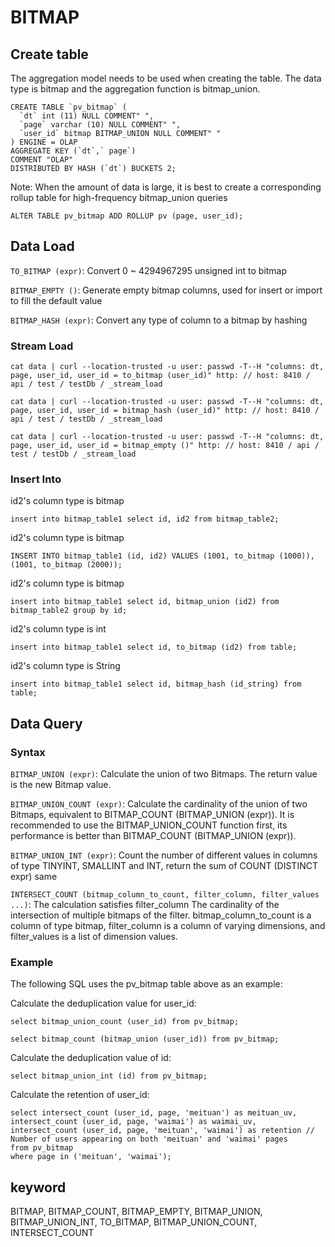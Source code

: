<!-- 
Licensed to the Apache Software Foundation (ASF) under one
or more contributor license agreements.  See the NOTICE file
distributed with this work for additional information
regarding copyright ownership.  The ASF licenses this file
to you under the Apache License, Version 2.0 (the
"License"); you may not use this file except in compliance
with the License.  You may obtain a copy of the License at

  http://www.apache.org/licenses/LICENSE-2.0

Unless required by applicable law or agreed to in writing,
software distributed under the License is distributed on an
"AS IS" BASIS, WITHOUT WARRANTIES OR CONDITIONS OF ANY
KIND, either express or implied.  See the License for the
specific language governing permissions and limitations
under the License.
-->


# BITMAP

## Create table

The aggregation model needs to be used when creating the table. The data type is bitmap and the aggregation function is bitmap_union.
```
CREATE TABLE `pv_bitmap` (
  `dt` int (11) NULL COMMENT" ",
  `page` varchar (10) NULL COMMENT" ",
  `user_id` bitmap BITMAP_UNION NULL COMMENT" "
) ENGINE = OLAP
AGGREGATE KEY (`dt`,` page`)
COMMENT "OLAP"
DISTRIBUTED BY HASH (`dt`) BUCKETS 2;
```

Note: When the amount of data is large, it is best to create a corresponding rollup table for high-frequency bitmap_union queries

```
ALTER TABLE pv_bitmap ADD ROLLUP pv (page, user_id);
```

## Data Load

`TO_BITMAP (expr)`: Convert 0 ~ 4294967295 unsigned int to bitmap

`BITMAP_EMPTY ()`: Generate empty bitmap columns, used for insert or import to fill the default value

`BITMAP_HASH (expr)`: Convert any type of column to a bitmap by hashing

### Stream Load

```
cat data | curl --location-trusted -u user: passwd -T--H "columns: dt, page, user_id, user_id = to_bitmap (user_id)" http: // host: 8410 / api / test / testDb / _stream_load
```

```
cat data | curl --location-trusted -u user: passwd -T--H "columns: dt, page, user_id, user_id = bitmap_hash (user_id)" http: // host: 8410 / api / test / testDb / _stream_load
```

```
cat data | curl --location-trusted -u user: passwd -T--H "columns: dt, page, user_id, user_id = bitmap_empty ()" http: // host: 8410 / api / test / testDb / _stream_load
```

### Insert Into

id2's column type is bitmap
```
insert into bitmap_table1 select id, id2 from bitmap_table2;
```

id2's column type is bitmap
```
INSERT INTO bitmap_table1 (id, id2) VALUES (1001, to_bitmap (1000)), (1001, to_bitmap (2000));
```

id2's column type is bitmap
```
insert into bitmap_table1 select id, bitmap_union (id2) from bitmap_table2 group by id;
```

id2's column type is int
```
insert into bitmap_table1 select id, to_bitmap (id2) from table;
```

id2's column type is String
```
insert into bitmap_table1 select id, bitmap_hash (id_string) from table;
```


## Data Query

### Syntax


`BITMAP_UNION (expr)`: Calculate the union of two Bitmaps. The return value is the new Bitmap value.

`BITMAP_UNION_COUNT (expr)`: Calculate the cardinality of the union of two Bitmaps, equivalent to BITMAP_COUNT (BITMAP_UNION (expr)). It is recommended to use the BITMAP_UNION_COUNT function first, its performance is better than BITMAP_COUNT (BITMAP_UNION (expr)).

`BITMAP_UNION_INT (expr)`: Count the number of different values ​​in columns of type TINYINT, SMALLINT and INT, return the sum of COUNT (DISTINCT expr) same

`INTERSECT_COUNT (bitmap_column_to_count, filter_column, filter_values ​​...)`: The calculation satisfies
filter_column The cardinality of the intersection of multiple bitmaps of the filter.
bitmap_column_to_count is a column of type bitmap, filter_column is a column of varying dimensions, and filter_values ​​is a list of dimension values.

### Example

The following SQL uses the pv_bitmap table above as an example:

Calculate the deduplication value for user_id:

```
select bitmap_union_count (user_id) from pv_bitmap;

select bitmap_count (bitmap_union (user_id)) from pv_bitmap;
```

Calculate the deduplication value of id:

```
select bitmap_union_int (id) from pv_bitmap;
```

Calculate the retention of user_id:

```
select intersect_count (user_id, page, 'meituan') as meituan_uv,
intersect_count (user_id, page, 'waimai') as waimai_uv,
intersect_count (user_id, page, 'meituan', 'waimai') as retention // Number of users appearing on both 'meituan' and 'waimai' pages
from pv_bitmap
where page in ('meituan', 'waimai');
```


## keyword

BITMAP, BITMAP_COUNT, BITMAP_EMPTY, BITMAP_UNION, BITMAP_UNION_INT, TO_BITMAP, BITMAP_UNION_COUNT, INTERSECT_COUNT